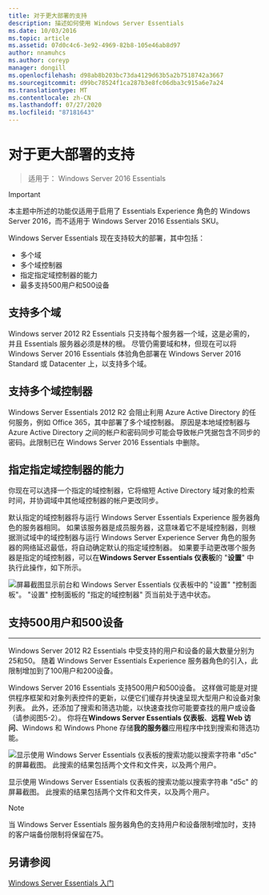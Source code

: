 ```yaml
---
title: 对于更大部署的支持
description: 描述如何使用 Windows Server Essentials
ms.date: 10/03/2016
ms.topic: article
ms.assetid: 07d0c4c6-3e92-4969-82b8-105e46ab8d97
author: nnamuhcs
ms.author: coreyp
manager: dongill
ms.openlocfilehash: d98ab8b203bc73da4129d63b5a2b7518742a3667
ms.sourcegitcommit: d99bc78524f1ca287b3e8fc06dba3c915a6e7a24
ms.translationtype: MT
ms.contentlocale: zh-CN
ms.lasthandoff: 07/27/2020
ms.locfileid: "87181643"
---
```

# <a name="support-for-larger-deployments"></a>对于更大部署的支持

>适用于： Windows Server 2016 Essentials

> [!IMPORTANT]
> 本主题中所述的功能仅适用于启用了 Essentials Experience 角色的 Windows Server 2016，而不适用于 Windows Server 2016 Essentials SKU。


Windows Server Essentials 现在支持较大的部署，其中包括：

- 多个域
- 多个域控制器
- 指定指定域控制器的能力
- 最多支持500用户和500设备

## <a name="support-for-multiple-domains"></a>支持多个域

Windows server 2012 R2 Essentials 只支持每个服务器一个域，这是必需的，并且 Essentials 服务器必须是林的根。 尽管仍需要域和林，但现在可以将 Windows Server 2016 Essentials 体验角色部署在 Windows Server 2016 Standard 或 Datacenter 上，以支持多个域。

## <a name="support-for-multiple-domain-controllers"></a>支持多个域控制器

 Windows Server Essentials 2012 R2 会阻止利用 Azure Active Directory 的任何服务，例如 Office 365，其中部署了多个域控制器。 原因是本地域控制器与 Azure Active Directory 之间的帐户和密码同步可能会导致帐户凭据包含不同步的密码。此限制已在 Windows Server 2016 Essentials 中删除。

## <a name="ability-to-specify-a-designated-domain-controller"></a>指定指定域控制器的能力

你现在可以选择一个指定的域控制器，它将缩短 Active Directory 域对象的检索时间，并协调域中其他域控制器的帐户更改同步。

默认指定的域控制器将与运行 Windows Server Essentials Experience 服务器角色的服务器相同。 如果该服务器是成员服务器，这意味着它不是域控制器，则根据测试域中的域控制器与运行 Windows Server Experience Server 角色的服务器的网络延迟最低，将自动确定默认的指定域控制器。 如果要手动更改哪个服务器是指定的域控制器，可以在**Windows Server Essentials 仪表板**的 "**设置**" 中执行此操作，如下所示。

![屏幕截图显示前台和 Windows Server Essentials 仪表板中的 "设置" "控制面板"。 "设置" 控制面板的 "指定的域控制器" 页当前处于选中状态。](media/larger-deployments-1.PNG)

## <a name="support-for-500-users-and-500-devices"></a>支持500用户和500设备
-------------------------------------

Windows Server 2012 R2 Essentials 中受支持的用户和设备的最大数量分别为25和50。 随着 Windows Server Essentials Experience 服务器角色的引入，此限制增加到了100用户和200设备。

Windows Server 2016 Essentials 支持500用户和500设备。 这样做可能是对提供程序框架和对象列表控件的更新，以便它们缓存并快速呈现大型用户和设备对象列表。 此外，还添加了搜索和筛选功能，以快速查找你可能要查找的用户或设备（请参阅图5-2）。 你将在**Windows Server Essentials 仪表板**、**远程 Web 访问**、Windows 和 Windows Phone 存储**我的服务器**应用程序中找到搜索和筛选功能。

![显示使用 Windows Server Essentials 仪表板的搜索功能以搜索字符串 "d5c" 的屏幕截图。 此搜索的结果包括两个文件和文件夹，以及两个用户。](media/larger-deployments-2.PNG)

显示使用 Windows Server Essentials 仪表板的搜索功能以搜索字符串 "d5c" 的屏幕截图。 此搜索的结果包括两个文件和文件夹，以及两个用户。

> [!NOTE]
> 当 Windows Server Essentials 服务器角色的支持用户和设备限制增加时，支持的客户端备份限制将保留在75。

<a name="see-also"></a>另请参阅
--------
[Windows Server Essentials 入门](get-started.md)